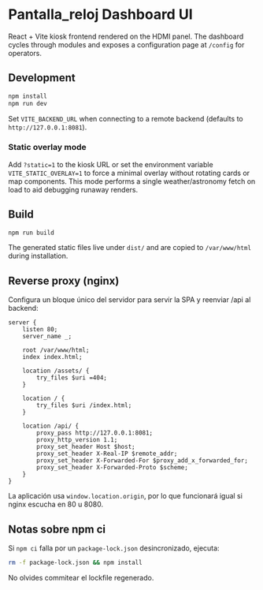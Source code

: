 # Pantalla_reloj Dashboard UI

React + Vite kiosk frontend rendered on the HDMI panel. The dashboard cycles through
modules and exposes a configuration page at `/config` for operators.

## Development

```bash
npm install
npm run dev
```

Set `VITE_BACKEND_URL` when connecting to a remote backend (defaults to
`http://127.0.0.1:8081`).

### Static overlay mode

Add `?static=1` to the kiosk URL or set the environment variable
`VITE_STATIC_OVERLAY=1` to force a minimal overlay without rotating cards or map
components. This mode performs a single weather/astronomy fetch on load to aid
debugging runaway renders.

## Build

```bash
npm run build
```

The generated static files live under `dist/` and are copied to `/var/www/html`
during installation.

## Reverse proxy (nginx)

Configura un bloque único del servidor para servir la SPA y reenviar /api al backend:

```nginx
server {
    listen 80;
    server_name _;

    root /var/www/html;
    index index.html;

    location /assets/ {
        try_files $uri =404;
    }

    location / {
        try_files $uri /index.html;
    }

    location /api/ {
        proxy_pass http://127.0.0.1:8081;
        proxy_http_version 1.1;
        proxy_set_header Host $host;
        proxy_set_header X-Real-IP $remote_addr;
        proxy_set_header X-Forwarded-For $proxy_add_x_forwarded_for;
        proxy_set_header X-Forwarded-Proto $scheme;
    }
}
```

La aplicación usa `window.location.origin`, por lo que funcionará igual si nginx escucha en 80 u 8080.

## Notas sobre npm ci

Si `npm ci` falla por un `package-lock.json` desincronizado, ejecuta:

```bash
rm -f package-lock.json && npm install
```

No olvides commitear el lockfile regenerado.

